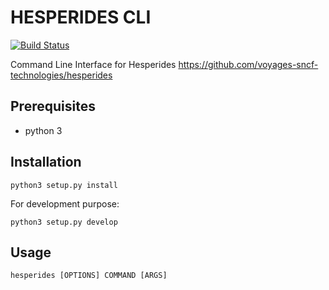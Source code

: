 # HESPERIDES CLI

[![Build Status](https://travis-ci.org/victorsalaun/hesperides-cli.svg?branch=master)](https://travis-ci.org/victorsalaun/hesperides-cli)

Command Line Interface for Hesperides https://github.com/voyages-sncf-technologies/hesperides

## Prerequisites

- python 3

## Installation

    python3 setup.py install

For development purpose:

    python3 setup.py develop

## Usage

    hesperides [OPTIONS] COMMAND [ARGS]
